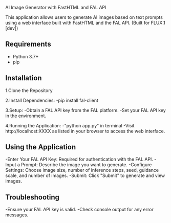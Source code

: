 AI Image Generator with FastHTML and FAL API

This application allows users to generate AI images based on text prompts using a web interface built with FastHTML and the FAL API. (Built for FLUX.1 [dev])

## Requirements

- Python 3.7+
- pip

## Installation

  1.Clone the Repository
  
  2.Install Dependencies:
    -pip install fal-client
    
  3.Setup:
    -Obtain a FAL API key from the FAL platform.
    -Set your FAL API key in the environment.
  
  4.Running the Application:
    -"python app.py" in terminal
    -Visit http://localhost:XXXX as listed in your browser to access the web interface.

## Using the Application
  -Enter Your FAL API Key: Required for authentication with the FAL API.
  -Input a Prompt: Describe the image you want to generate.
  -Configure Settings: Choose image size, number of inference steps, seed, guidance scale, and number of images.
  -Submit: Click "Submit" to generate and view images.
  
## Troubleshooting
  -Ensure your FAL API key is valid.
  -Check console output for any error messages.

